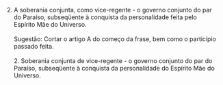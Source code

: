 ﻿2. A soberania conjunta, como vice-regente - o governo conjunto do par do Paraíso, subseqüente à conquista da personalidade feita pelo Espírito Mãe do Universo.<BR><BR>Sugestão: Cortar o artigo A do começo da frase, bem como o particípio passado feita.<BR><BR>2. Soberania conjunta de vice-regente - o governo conjunto do par do Paraíso, subseqüente à conquista da personalidade do Espírito Mãe do Universo.